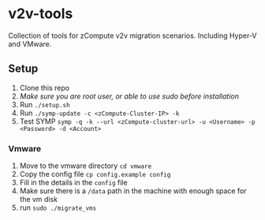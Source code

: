 # v2v-tools
Collection of tools for zCompute v2v migration scenarios. Including Hyper-V and VMware.

## Setup
1. Clone this repo
1. *Make sure you are root user, or able to use sudo before installation*
1. Run `./setup.sh`
1. Run `./symp-update -c <zCompute-Cluster-IP> -k`
1. Test SYMP `symp -q -k --url <zCompute-cluster-url> -u <Username> -p <Password> -d <Account>`

### Vmware
1. Move to the vmware directory `cd vmware`
1. Copy the config file `cp config.example config`
1. Fill in the details in the `config` file
1. Make sure there is a `/data` path in the machine with enough space for the vm disk
1. run `sudo ./migrate_vms`
